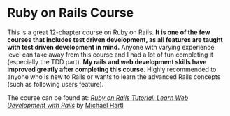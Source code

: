 # Ruby on Rails Course

This is a great 12-chapter course on Ruby on Rails. <b>It is one of the few courses that includes test driven development, as all features are taught with test driven development in mind.</b> Anyone with varying experience level can take away from this course and I had a lot of fun completing it (especially the TDD part). <b>My rails and web development skills have improved greatly after completing this course</b>. Highly recommended to anyone who is new to Rails or wants to learn the advanced Rails concepts (such as following users feature).

The course can be found at:
[*Ruby on Rails Tutorial:
Learn Web Development with Rails*](http://www.railstutorial.org/)
by [Michael Hartl](http://www.michaelhartl.com/)